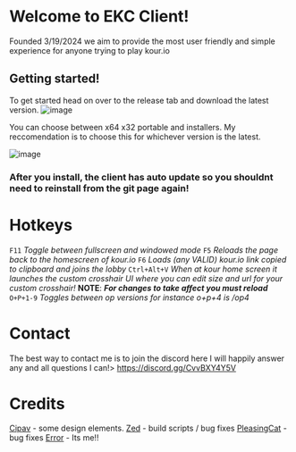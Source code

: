# Welcome to EKC Client!
Founded 3/19/2024 we aim to provide the most user friendly and simple experience for anyone trying to play kour.io

## Getting started!
To get started head on over to the release tab and download the latest version.
![image](https://github.com/Kour-io/EKC-Client/assets/119903110/7a0b7d28-e215-4d2d-bfcd-239f5b704f9e)

You can choose between x64 x32 portable and installers. My reccomendation is to choose this for whichever version is the latest.

![image](https://i.imgur.com/dRo8npV.png)

### After you install, the client has auto update so you shouldnt need to reinstall from the git page again!



# Hotkeys
`F11` *Toggle between fullscreen and windowed mode*
`F5` *Reloads the page back to the homescreen of kour.io*
`F6` *Loads (any VALID) kour.io link copied to clipboard and joins the lobby*
`Ctrl+Alt+V` *When at kour home screen it launches the custom crosshair UI where you can edit size and url for your custom crosshair!* **NOTE**: __***For changes to take affect you must reload***__
`O+P+1-9` *Toggles between op versions for instance o+p+4 is /op4* 


# Contact
The best way to contact me is to join the discord here I will happily answer any and all questions I can!> https://discord.gg/CvvBXY4Y5V





# Credits

[Cipav](https://discord.com/users/1165768182984868003) - some design elements.
[Zed](https://discord.com/users/740167253491843094) - build scripts / bug fixes
[PleasingCat](https://discord.com/users/1197234422597025972) - bug fixes
[Error](https://grool.xyz/Error) - Its me!!
